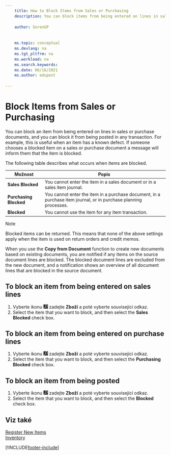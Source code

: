 ```yaml
---
    title: How to Block Items from Sales or Purchasing
    description: You can block items from being entered on lines in sales or purchase documents, as well as from being posted in a transaction. 

    author: SorenGP

    
    ms.topic: conceptual
    ms.devlang: na
    ms.tgt_pltfrm: na
    ms.workload: na
    ms.search.keywords:
    ms.date: 06/16/2021
    ms.author: edupont

---
```

# Block Items from Sales or Purchasing
You can block an item from being entered on lines in sales or purchase documents, and you can block it from being posted in any transaction. For example, this is useful when an item has a known defect. If someone chooses a blocked item on a sales or purchase document a message will inform them that the item is blocked.

The following table describes what occurs when items are blocked.

| Možnost | Popis |
|--------------------|------------|  
| **Sales Blocked** | You cannot enter the item in a sales document or in a sales item journal. |
| **Purchasing Blocked** | You cannot enter the item in a purchase document, in a purchase item journal, or in purchase planning processes. |
| **Blocked** | You cannot use the item for any item transaction. |

> [!NOTE]
> Blocked items can be returned. This means that none of the above settings apply when the item is used on return orders and credit memos.

When you use the **Copy from Document** function to create new documents based on existing documents, you are notified if any items on the source document lines are blocked. The blocked document lines are excluded from the new document, and a notification shows an overview of all document lines that are blocked in the source document.

## To block an item from being entered on sales lines
1. Vyberte ikonu ![Žárovky, která otevře funkci Řekněte mi](media/ui-search/search_small.png "Řekněte mi, co chcete dělat") zadejte **Zboží** a poté vyberte související odkaz.
2. Select the item that you want to block, and then select the **Sales Blocked** check box.

## To block an item from being entered on purchase lines
1. Vyberte ikonu ![Žárovky, která otevře funkci Řekněte mi](media/ui-search/search_small.png "Řekněte mi, co chcete dělat") zadejte **Zboží** a poté vyberte související odkaz.
2. Select the item that you want to block, and then select the **Purchasing Blocked** check box.

## To block an item from being posted
1. Vyberte ikonu ![Žárovky, která otevře funkci Řekněte mi](media/ui-search/search_small.png "Řekněte mi, co chcete dělat") zadejte **Zboží** a poté vyberte související odkaz.
2. Select the item that you want to block, and then select the **Blocked** check box.

## Viz také
[Register New Items](inventory-how-register-new-items.md)  
[Inventory](inventory-manage-inventory.md)


[!INCLUDE[footer-include](includes/footer-banner.md)]